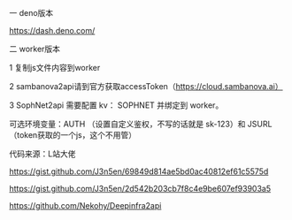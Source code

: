 一 deno版本

https://dash.deno.com/



二 worker版本


1 复制js文件内容到worker


2 sambanova2api请到官方获取accessToken（https://cloud.sambanova.ai）

3 SophNet2api
  需要配置 kv： SOPHNET 并绑定到 worker。

  可选环境变量：AUTH （设置自定义鉴权，不写的话就是 sk-123）和 JSURL（token获取的一个js，这个不用管）



代码来源：L站大佬

https://gist.github.com/J3n5en/69849d814ae5bd0ac40812ef61c5575d


https://gist.github.com/J3n5en/2d542b203cb7f8c4e9be607ef93903a5

https://github.com/Nekohy/Deepinfra2api

